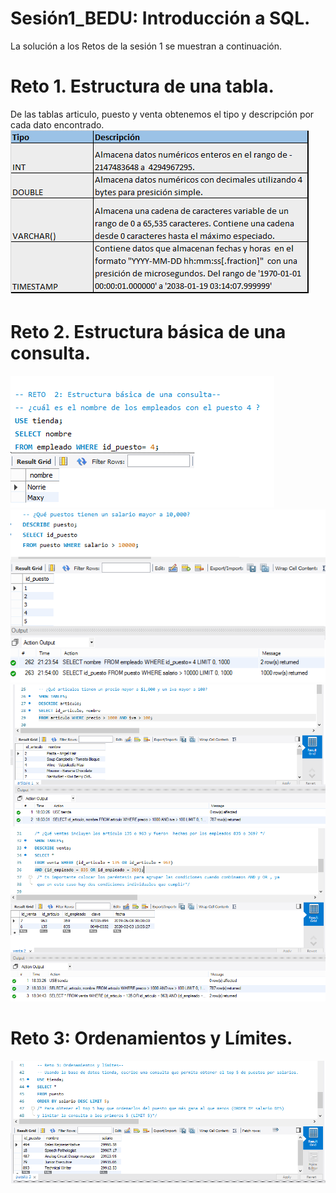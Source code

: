 # Sesión1_BEDU: Introducción a SQL. 
La solución a los Retos de la sesión 1 se muestran a continuación.
# Reto 1. Estructura de una tabla. 
De las tablas articulo, puesto y venta obtenemos el tipo y descripción por cada dato encontrado.  
![imagen](imagenes/Reto1_tabla.png)
# Reto 2. Estructura básica de una consulta.
![imagen](imagenes/Reto2.1.png)
![imagen](imagenes/Reto2.2.png)
![imagen](imagenes/Reto2.3.png)
![imagen](imagenes/Reto2.4.png)
# Reto 3: Ordenamientos y Límites. 
![imagen](imagenes/Reto3.png)
